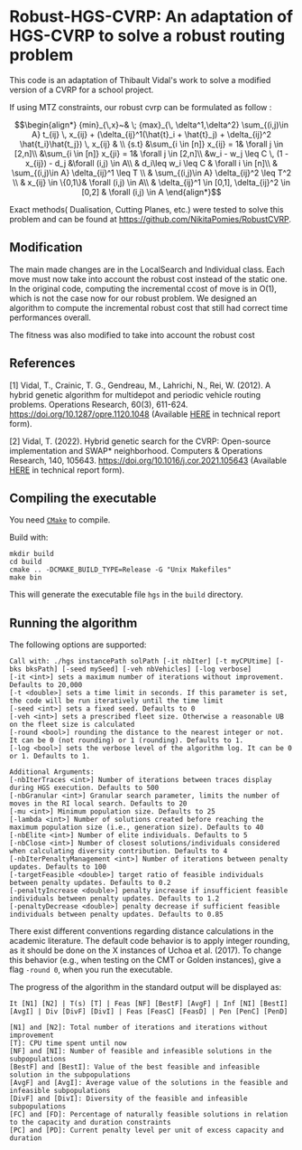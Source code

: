 
# Robust-HGS-CVRP: An adaptation of HGS-CVRP to solve a robust routing problem

This code is an adaptation of Thibault Vidal's work to solve a modified version of a CVRP for a school project.

If using MTZ constraints, our robust cvrp can be formulated as follow : 

```math
\begin{align*}
 {min}_{\,x}~& \; {max}_{\, \delta^1,\delta^2} \sum_{(i,j)\in A} t_{ij} \, x_{ij} + (\delta_{ij}^1(\hat{t}_i + \hat{t}_j) + \delta_{ij}^2 \hat{t_i}\hat{t_j}) \, x_{ij} & \\
 {s.t} &\sum_{i \in [n]} x_{ij} = 1& \forall j \in [2,n]\\
  &\sum_{i \in [n]} x_{ji} = 1& \forall j \in [2,n]\\
 &w_i - w_j \leq C \, (1 - x_{ij}) - d_j &\forall (i,j) \in A\\
& d_i\leq w_i \leq C  & \forall i \in [n]\\ 
& \sum_{(i,j)\in A} \delta_{ij}^1 \leq T \\
& \sum_{(i,j)\in A} \delta_{ij}^2 \leq T^2 \\
& x_{ij} \in \{0,1\}& \forall (i,j) \in A\\
& \delta_{ij}^1 \in [0,1], \delta_{ij}^2 \in [0,2] & \forall (i,j) \in A 
\end{align*}
```
Exact methods( Dualisation, Cutting Planes, etc.) were tested to solve this problem and can be found at https://github.com/NikitaPomies/RobustCVRP.

## Modification
The main made changes are in the LocalSearch and Individual class. Each move must now take into account the robust cost instead of the static one. In the original code, computing the incremental ccost of move is in O(1), which is not the case now for our robust problem. We designed an algorithm to compute the incremental robust cost that still had correct time performances overall.

The fitness was also modified to take into account the robust cost



## References



[1] Vidal, T., Crainic, T. G., Gendreau, M., Lahrichi, N., Rei, W. (2012). 
A hybrid genetic algorithm for multidepot and periodic vehicle routing problems. Operations Research, 60(3), 611-624. 
https://doi.org/10.1287/opre.1120.1048 (Available [HERE](https://w1.cirrelt.ca/~vidalt/papers/HGS-CIRRELT-2011.pdf) in technical report form).

[2] Vidal, T. (2022). Hybrid genetic search for the CVRP: Open-source implementation and SWAP* neighborhood. Computers & Operations Research, 140, 105643.
https://doi.org/10.1016/j.cor.2021.105643 (Available [HERE](https://arxiv.org/abs/2012.10384) in technical report form).



## Compiling the executable 

You need [`CMake`](https://cmake.org) to compile.

Build with:
```console
mkdir build
cd build
cmake .. -DCMAKE_BUILD_TYPE=Release -G "Unix Makefiles"
make bin
```
This will generate the executable file `hgs` in the `build` directory.

## Running the algorithm

The following options are supported:
```
Call with: ./hgs instancePath solPath [-it nbIter] [-t myCPUtime] [-bks bksPath] [-seed mySeed] [-veh nbVehicles] [-log verbose]
[-it <int>] sets a maximum number of iterations without improvement. Defaults to 20,000                                     
[-t <double>] sets a time limit in seconds. If this parameter is set, the code will be run iteratively until the time limit           
[-seed <int>] sets a fixed seed. Defaults to 0                                                                                    
[-veh <int>] sets a prescribed fleet size. Otherwise a reasonable UB on the fleet size is calculated                      
[-round <bool>] rounding the distance to the nearest integer or not. It can be 0 (not rounding) or 1 (rounding). Defaults to 1. 
[-log <bool>] sets the verbose level of the algorithm log. It can be 0 or 1. Defaults to 1.                                       

Additional Arguments:
[-nbIterTraces <int>] Number of iterations between traces display during HGS execution. Defaults to 500
[-nbGranular <int>] Granular search parameter, limits the number of moves in the RI local search. Defaults to 20               
[-mu <int>] Minimum population size. Defaults to 25                                                                            
[-lambda <int>] Number of solutions created before reaching the maximum population size (i.e., generation size). Defaults to 40
[-nbElite <int>] Number of elite individuals. Defaults to 5                                                                    
[-nbClose <int>] Number of closest solutions/individuals considered when calculating diversity contribution. Defaults to 4     
[-nbIterPenaltyManagement <int>] Number of iterations between penalty updates. Defaults to 100
[-targetFeasible <double>] target ratio of feasible individuals between penalty updates. Defaults to 0.2
[-penaltyIncrease <double>] penalty increase if insufficient feasible individuals between penalty updates. Defaults to 1.2
[-penaltyDecrease <double>] penalty decrease if sufficient feasible individuals between penalty updates. Defaults to 0.85
```

There exist different conventions regarding distance calculations in the academic literature.
The default code behavior is to apply integer rounding, as it should be done on the X instances of Uchoa et al. (2017).
To change this behavior (e.g., when testing on the CMT or Golden instances), give a flag `-round 0`, when you run the executable.

The progress of the algorithm in the standard output will be displayed as:

``
It [N1] [N2] | T(s) [T] | Feas [NF] [BestF] [AvgF] | Inf [NI] [BestI] [AvgI] | Div [DivF] [DivI] | Feas [FeasC] [FeasD] | Pen [PenC] [PenD]
``
```
[N1] and [N2]: Total number of iterations and iterations without improvement
[T]: CPU time spent until now
[NF] and [NI]: Number of feasible and infeasible solutions in the subpopulations 
[BestF] and [BestI]: Value of the best feasible and infeasible solution in the subpopulations 
[AvgF] and [AvgI]: Average value of the solutions in the feasible and infeasible subpopulations 
[DivF] and [DivI]: Diversity of the feasible and infeasible subpopulations
[FC] and [FD]: Percentage of naturally feasible solutions in relation to the capacity and duration constraints
[PC] and [PD]: Current penalty level per unit of excess capacity and duration
```

